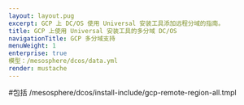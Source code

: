 ```yaml
---
layout: layout.pug
excerpt: GCP 上 DC/OS 使用 Universal 安装工具添加远程分域的指南。
title: GCP 上使用 Universal 安装工具的多分域 DC/OS
navigationTitle: GCP 多分域支持
menuWeight: 1
enterprise: true
模型：/mesosphere/dcos/data.yml
render: mustache
---
```


#包括 /mesosphere/dcos/install-include/gcp-remote-region-all.tmpl
